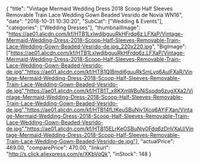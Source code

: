 {
	"title": "Vintage Mermaid Wedding Dress 2018 Scoop Half Sleeves Removable Train Lace Wedding Gown Beaded Vesrido de Novia WN16",
	"date": "2018-10-31 10:30:20",
	"SubCat": ["Wedding & Events"],
	"categories": ["Wedding Dresses"],
	"thumbnailImage": "https://ae01.alicdn.com/kf/HTB1LxlwdjbguuRkHFrdq6z.LFXaP/Vintage-Mermaid-Wedding-Dress-2018-Scoop-Half-Sleeves-Removable-Train-Lace-Wedding-Gown-Beaded-Vesrido-de.jpg_220x220.jpg",
	"BigImage": ["https://ae01.alicdn.com/kf/HTB1LxlwdjbguuRkHFrdq6z.LFXaP/Vintage-Mermaid-Wedding-Dress-2018-Scoop-Half-Sleeves-Removable-Train-Lace-Wedding-Gown-Beaded-Vesrido-de.jpg","https://ae01.alicdn.com/kf/HTB1QIBmdi6guuRkSmLyq6AulFXaR/Vintage-Mermaid-Wedding-Dress-2018-Scoop-Half-Sleeves-Removable-Train-Lace-Wedding-Gown-Beaded-Vesrido-de.jpg","https://ae01.alicdn.com/kf/HTB1T_x8KXmWBuNjSspdq6zugXXa2/Vintage-Mermaid-Wedding-Dress-2018-Scoop-Half-Sleeves-Removable-Train-Lace-Wedding-Gown-Beaded-Vesrido-de.jpg","https://ae01.alicdn.com/kf/HTB14fLtKeuSBuNjy1Xcq6AYjFXan/Vintage-Mermaid-Wedding-Dress-2018-Scoop-Half-Sleeves-Removable-Train-Lace-Wedding-Gown-Beaded-Vesrido-de.jpg","https://ae01.alicdn.com/kf/HTB15ELrKeOSBuNjy0Fdq6zDnVXaU/Vintage-Mermaid-Wedding-Dress-2018-Scoop-Half-Sleeves-Removable-Train-Lace-Wedding-Gown-Beaded-Vesrido-de.jpg"],
	"actualPrice": 469.00,
	"comparePrice": 470.00,
	"linkurl": "http://s.click.aliexpress.com/e/XKbVqQk",
	"inStock": 148
}
